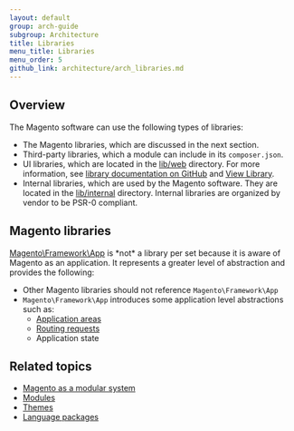 ```yaml
---
layout: default
group: arch-guide
subgroup: Architecture
title: Libraries
menu_title: Libraries
menu_order: 5
github_link: architecture/arch_libraries.md
---
```


<h2 id="m2arch-libraries-overview">Overview</h2>
The Magento software can use the following types of libraries:

*	The Magento libraries, which are discussed in the next section.
*	Third-party libraries, which a module can include in its `composer.json`. 
*	UI libraries, which are located in the <a href="{{ site.mage2000url }}lib/web" target="_blank">lib/web</a> directory.
	For more information, see <a href="{{ site.mage2000url }}lib/web/css/docs/source/README.md" target="_blank">library documentation on GitHub</a> and <a href="{{ site.gdeurl }}architecture/view/view-lib.html">View Library</a>.
*	Internal libraries, which are used by the Magento software. They are located in the <a href="{{ site.mage2000url }}lib/internal" target="_blank">lib/internal</a> directory.
	Internal libraries are organized by vendor to be PSR-0 compliant.

<h2 id="m2arch-libraries-mage">Magento libraries</h2>
<a href="{{ site.mage2000url }}lib/internal/Magento/Framework/App" target="_blank">Magento\Framework\App</a> is *not* a library per set because it is aware of Magento as an application. It represents a greater level of abstraction and provides the following:

* Other Magento libraries should not reference `Magento\Framework\App`
* `Magento\Framework\App` introduces some application level abstractions such as:
  * <a href="{{ site.gdeurl }}architecture/modules/mod_and_areas.html">Application areas</a>
  * <a href="{{ site.gdeurl}}extension-dev-guide/routing.html">Routing requests</a>
  * Application state

<h2 id="m2arch-related">Related topics</h2>

* <a href="{{ site.gdeurl }}architecture/arch_asmodsys.html">Magento as a modular system</a>
* <a href="{{ site.gdeurl }}architecture/modules/mod_intro.html">Modules</a>
* <a href="{{ site.gdeurl }}architecture/arch_themes.html">Themes</a>
* <a href="{{ site.gdeurl }}architecture/arch_translations.html">Language packages</a>

